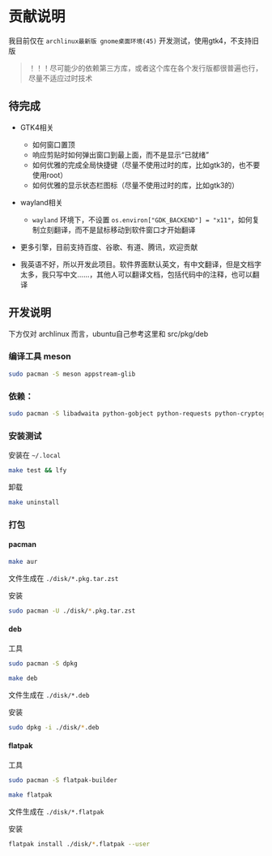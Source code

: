# 贡献说明

我目前仅在 `archlinux最新版 gnome桌面环境(45)` 开发测试，使用gtk4，不支持旧版

> ！！！尽可能少的依赖第三方库，或者这个库在各个发行版都很普遍也行，尽量不适应过时技术

## 待完成

- GTK4相关
    - 如何窗口置顶
    - 响应剪贴时如何弹出窗口到最上面，而不是显示“已就绪”
    - 如何优雅的完成全局快捷键（尽量不使用过时的库，比如gtk3的，也不要使用root）
    - 如何优雅的显示状态栏图标（尽量不使用过时的库，比如gtk3的）

- wayland相关
    - `wayland` 环境下，不设置 `os.environ["GDK_BACKEND"] = "x11"`，如何复制立刻翻译，而不是鼠标移动到软件窗口才开始翻译


- 更多引擎，目前支持百度、谷歌、有道、腾讯，欢迎贡献
- 我英语不好，所以开发此项目。软件界面默认英文，有中文翻译，但是文档字太多，我只写中文……，其他人可以翻译文档，包括代码中的注释，也可以翻译


## 开发说明

下方仅对 archlinux 而言，ubuntu自己参考这里和 src/pkg/deb

### 编译工具 meson

```bash
sudo pacman -S meson appstream-glib
```

### 依赖：

```bash
sudo pacman -S libadwaita python-gobject python-requests python-cryptography
```


### 安装测试

安装在 `~/.local`

```bash
make test && lfy
```

卸载

```bash
make uninstall
```

### 打包

#### pacman

```bash
make aur
```

文件生成在 `./disk/*.pkg.tar.zst`

安装

```bash
sudo pacman -U ./disk/*.pkg.tar.zst
```

#### deb

工具

```bash
sudo pacman -S dpkg
```

```bash
make deb
```

文件生成在 `./disk/*.deb`

安装

```bash
sudo dpkg -i ./disk/*.deb
```


#### flatpak

工具

```bash
sudo pacman -S flatpak-builder
```

```bash
make flatpak
```

文件生成在 `./disk/*.flatpak`

安装

```bash
flatpak install ./disk/*.flatpak --user
```


